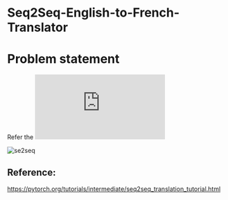 # Seq2Seq-English-to-French-Translator  
# Problem statement  
Refer the ![Questions](https://github.com/DhirajRouniyar/Deep-Learning-based-Seq2Seq-English-to-French/blob/main/homework5.pdf)

![se2seq](https://github.com/DhirajRouniyar/Assets/blob/main/Images/seq-seq.svg)

## Reference:
https://pytorch.org/tutorials/intermediate/seq2seq_translation_tutorial.html
